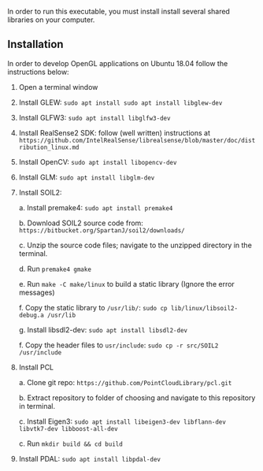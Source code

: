 In order to run this executable, you must install install several shared libraries on your computer.


## Installation

In order to develop OpenGL applications on Ubuntu 18.04 follow the instructions below:

1. Open a terminal window

2. Install GLEW: `sudo apt install sudo apt install libglew-dev`

3. Install GLFW3: `sudo apt install libglfw3-dev`

4. Install RealSense2 SDK: follow (well written) instructions at `https://github.com/IntelRealSense/librealsense/blob/master/doc/distribution_linux.md`

5. Install OpenCV: `sudo apt install libopencv-dev`

6. Install GLM: `sudo apt install libglm-dev`

7. Install SOIL2:

   a. Install premake4: `sudo apt install premake4`

   b. Download SOIL2 source code from: `https://bitbucket.org/SpartanJ/soil2/downloads/`

   c. Unzip the source code files; navigate to the unzipped directory in the terminal.

   d. Run `premake4 gmake`

   e. Run `make -C make/linux` to build a static library (Ignore the error messages)

   f. Copy the static library to `/usr/lib/`: `sudo cp lib/linux/libsoil2-debug.a /usr/lib`
   
   g. Install libsdl2-dev: `sudo apt install libsdl2-dev`
   
   f. Copy the header files to `usr/include`: `sudo cp -r src/SOIL2 /usr/include`

8. Install PCL

    a. Clone git repo: `https://github.com/PointCloudLibrary/pcl.git`
    
    b. Extract repository to folder of choosing and navigate to this repository in terminal.
    
    c. Install Eigen3: `sudo apt install libeigen3-dev libflann-dev libvtk7-dev libboost-all-dev`
    
    c. Run `mkdir build && cd build`
   
9. Install PDAL: `sudo apt install libpdal-dev`
